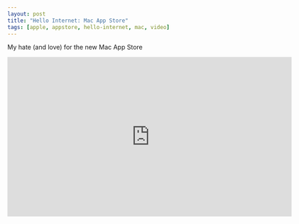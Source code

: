 ```yaml
---
layout: post
title: "Hello Internet: Mac App Store"
tags: [apple, appstore, hello-internet, mac, video]
---
```


My hate (and love) for the new Mac App Store

<div class="video vimeo wide"><iframe src="http://player.vimeo.com/video/16058530?title=0&amp;byline=0&amp;portrait=0&amp;color=f05b35" width="640" height="360" frameborder="0"></iframe></div>